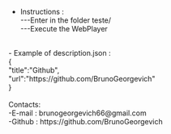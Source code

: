 - Instructions : <br>
---Enter in the folder teste/ <br>
---Execute the WebPlayer <br>
<br>
- Example of description.json : <br>
{<br>
"title":"Github",<br>
"url":"https://github.com/BrunoGeorgevich"<br>
}<br>
<br>
Contacts:<br>
-E-mail : brunogeorgevich66@gmail.com<br>
-Github : https://github.com/BrunoGeorgevich<br>
